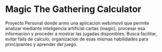 # Magic The Gathering Calculator
Proyecto Personal donde armo una aplicacion web/movil que permite analizar mediante inteligencia artificial cartas (magic), procesar esa informacion y proceder a mostrar las jugadas disponibles.
Busca facilitar, evitar fails de calculo, organizacion de esas mismas habilidades para principiantes y aprender del juego.

